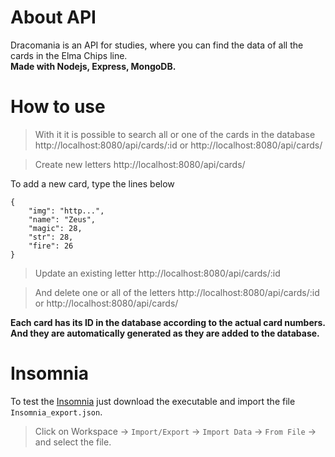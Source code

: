 # About API
Dracomania is an API for studies, where you can find the data of all the cards in the Elma Chips line. <br>
**Made with Nodejs, Express, MongoDB.**

# How to use
> With it it is possible to search all or one of the cards in the database
> http://localhost:8080/api/cards/:id or http://localhost:8080/api/cards/

> Create new letters
http://localhost:8080/api/cards/

To add a new card, type the lines below
```
{
	"img": "http...",
	"name": "Zeus",
	"magic": 28,
	"str": 28,
	"fire": 26
}
```
> Update an existing letter
http://localhost:8080/api/cards/:id

> And delete one or all of the letters
http://localhost:8080/api/cards/:id or http://localhost:8080/api/cards/

**Each card has its ID in the database according to the actual card numbers. And they are automatically generated as they are added to the database.**

# Insomnia
To test the [Insomnia](https://insomnia.rest/download/) just download the executable and import the file ` Insomnia_export.json`. 

> Click on Workspace → `Import/Export` → `Import Data` → `From File` → and select the file.